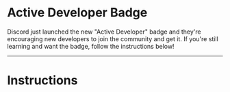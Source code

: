 # Active Developer Badge
Discord just launched the new "Active Developer" badge and they're encouraging new developers to join the community and get it.
If you're still learning and want the badge, follow the instructions below!

--------------------------------------

# Instructions
